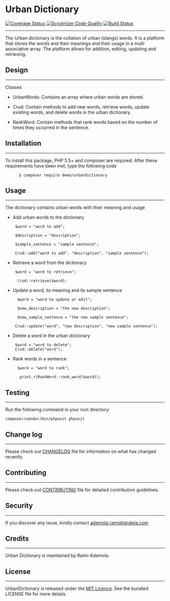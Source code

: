 **Urban Dictionary**
================
[![Coverage Status](https://coveralls.io/repos/github/andela-araimi/Checkpoint-one/badge.svg?branch=master)](https://coveralls.io/github/andela-araimi/Checkpoint-one?branch=master) [![Scrutinizer Code Quality](https://scrutinizer-ci.com/g/andela-araimi/Checkpoint-one/badges/quality-score.png?b=master)](https://scrutinizer-ci.com/g/andela-araimi/Checkpoint-one/?branch=master) [![Build Status](https://travis-ci.org/andela-araimi/Checkpoint-one.svg?branch=master)](https://travis-ci.org/andela-araimi/Checkpoint-one)


----------


The Urban dictionary is the collation of urban (slangs) words. It is a platform that stores the words and their meanings and their usage in a multi associative array. The platform allows for addition, editing, updating and retrieving. 

**Design**
------


----------

Classes

 - UrbanWords: Contains an array where urban words are stored.
 
 - Crud: Contain methods to add new words, retrieve words, update
   existing words, and delete words in the urban dictionary.
 - RankWord: Contain methods that rank words based on the number of     times they occurred in the sentence.

**Installation**
-------


----------


To install this package, PHP 5.5+ and composer are required. After these requirements have been met, type the following code 

          $ composer require demo/urbandictionary

**Usage**
-----


----------


The dictionary contains urban words with their meaning and usage

 - Add urban words to the dictionary

	    $word = "word to add";
	
	    $description = "description";
	
	    $sample_sentence = "sample sentence";

	    Crud::add("word to add", "description", "sample sentence");

 - Retrieve a word from the dictionary

	    $word = "word to retrieve";
	    
	     Crud::retrieve($word);

 - Update a word, its meaning and its sample sentence
 
		 $word = "word to update or edit";
		 
		 $new_description = "the new description";
		
		 $new_sample_sentence = "the new sample sentence";
		
		Crud::update("word", "new description", "new sample sentence");

 - Delete a word in the urban dictionary

		$word = "word to delete";
		Crud::delete("word");

 - Rank words in a sentence

		 $word = "word to rank";

          print_r(RankWord::rank_word($word));

**Testing**
-------


----------


Run the following command in your root directory:

    composer/vendor/bin/phpunit phpunit


**Change log**
----------


----------


Please check out [CHANGELOG](https://github.com/andela-araimi/Checkpoint-one/blob/master/CHANGELOG.md/%22CHANGELOG%22) file for information on what has changed recently.

**Contributing**
------------


----------


Please check out [CONTRIBUTING](https://github.com/andela-araimi/Checkpoint-one/edit/master/CONTRIBUTING.md/%22CONTRIBUTING%22) file for detailed contribution guidelines.

**Security**
--------


----------
If you discover any issue, kindly contact ademola.raimi@andela.com

**Credits**
-------


----------


Urban Dictionary is maintained by Raimi Ademola.

**License**
-------


----------


UrbanDictionary is released under the [MIT Licence](https://github.com/andela-araimi/Checkpoint-one/blob/master/LICENSE.md/%22MIT%20License%22). See the bundled LICENSE file for more details.